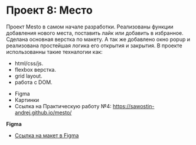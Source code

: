 # Проект 8: Место

Проект Mesto в самом начале разработки.
Реализованы функции добавления нового места, поставить лайк
или добавить в избранное.
Сделана основная верстка по макету.
А так же добавлено окно popup
и реализована простейшая логика
его открытия и закрытия.
В проекте использованны такие техналогии как:

- html/css/js.
- flexbox верстка.
- grid layout.
- работа с DOM.

* Figma
* Картинки
* Ссылка на Практическую работу №4: https://sawostin-andrej.github.io/mesto/

**Figma**

- [Ссылка на макет в Figma](https://www.figma.com/file/2cn9N9jSkmxD84oJik7xL7/JavaScript.-Sprint-4?node-id=28212-2&t=5JPHF5ndKKkNq0iA-0)
